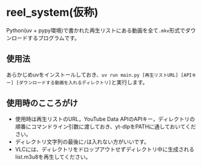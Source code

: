 # reel_system(仮称)
Python(uv + pypy環境)で書かれた再生リストにある動画を全て`.mkv`形式でダウンロードするプログラムです。
## 使用法
あらかじめuvをインストールしておき、`uv run main.py [再生リストURL] [APIキー] [ダウンロードする動画を入れるディレクトリ]`と実行します。
## 使用時のこころがけ
- 使用時は再生リストのURL，YouTube Data APIのAPIキー，ディレクトリの順番にコマンドライン引数に渡しておき、yt-dlpをPATHに通しておいてください。
- ディレクトリ文字列の最後に`/`は入れない方がいいです。
- VLCには、ディレクトリをドロップアウトせずディレクトリ中に生成されるlist.m3u8を再生してください。
